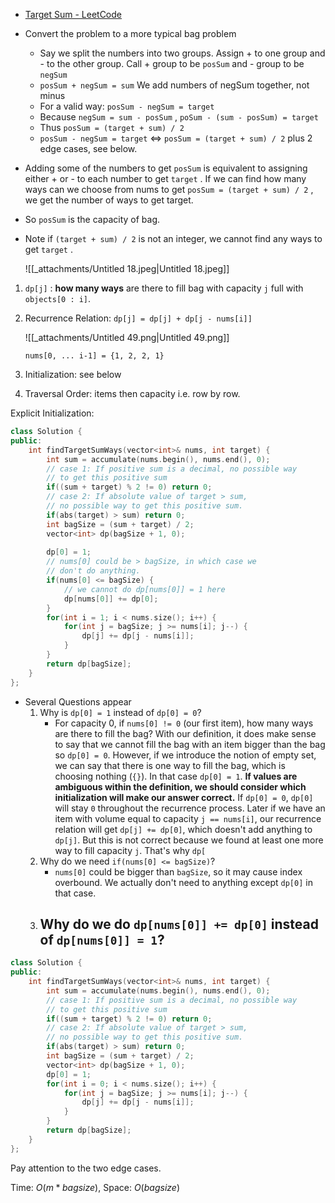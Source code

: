 - [Target Sum - LeetCode](https://leetcode.com/problems/target-sum/description/)
- Convert the problem to a more typical bag problem
    - Say we split the numbers into two groups. Assign + to one group and - to the other group. Call + group to be `posSum` and - group to be `negSum`
    - `posSum + negSum = sum` We add numbers of negSum together, not minus
    - For a valid way: `posSum - negSum = target`
    - Because `negSum = sum - posSum` , `poSum - (sum - posSum) = target`
    - Thus `posSum = (target + sum) / 2`
    - `posSum - negSum = target` $\Leftrightarrow$﻿ `posSum = (target + sum) / 2` plus 2 edge cases, see below.
- Adding some of the numbers to get `posSum` is equivalent to assigning either + or - to each number to get `target` . If we can find how many ways can we choose from nums to get `posSum = (target + sum) / 2` , we get the number of ways to get target.
- So `posSum` is the capacity of bag.
- Note if `(target + sum) / 2` is not an integer, we cannot find any ways to get `target` .
    
    ![[_attachments/Untitled 18.jpeg|Untitled 18.jpeg]]
    

1. `dp[j]` : **how many ways** are there to fill bag with capacity `j` full with `objects[0 : i]`.
2. Recurrence Relation: `dp[j] = dp[j] + dp[j - nums[i]]`
    
    ![[_attachments/Untitled 49.png|Untitled 49.png]]
    
    `nums[0, ... i-1] = {1, 2, 2, 1}`
    
3. Initialization: see below
4. Traversal Order: items then capacity i.e. row by row.

Explicit Initialization:

```cpp
class Solution {
public:
    int findTargetSumWays(vector<int>& nums, int target) {
        int sum = accumulate(nums.begin(), nums.end(), 0);
        // case 1: If positive sum is a decimal, no possible way
        // to get this positive sum
        if((sum + target) % 2 != 0) return 0;
        // case 2: If absolute value of target > sum,
        // no possible way to get this positive sum. 
        if(abs(target) > sum) return 0;
        int bagSize = (sum + target) / 2;
        vector<int> dp(bagSize + 1, 0);
        
        dp[0] = 1;
        // nums[0] could be > bagSize, in which case we 
        // don't do anything. 
        if(nums[0] <= bagSize) {
            // we cannot do dp[nums[0]] = 1 here
            dp[nums[0]] += dp[0];
        }
        for(int i = 1; i < nums.size(); i++) {
            for(int j = bagSize; j >= nums[i]; j--) {
                dp[j] += dp[j - nums[i]];
            }
        }
        return dp[bagSize];
    }
};
```

- Several Questions appear
	1. Why is `dp[0] = 1` instead of `dp[0] = 0`?
		- For capacity 0, if `nums[0] != 0` (our first item), how many ways are there to fill the bag? With our definition, it does make sense to say that we cannot fill the bag with an item bigger than the bag so `dp[0] = 0`. However, if we introduce the notion of empty set, we can say that there is one way to fill the bag, which is choosing nothing (`{}`). In that case `dp[0] = 1`. **If values are ambiguous within the definition, we should consider which initialization will make our answer correct.** If `dp[0] = 0`, `dp[0]` will stay `0` throughout the recurrence process. Later if we have an item with volume equal to capacity `j == nums[i]`, our recurrence relation will get `dp[j] += dp[0]`, which doesn't add anything to `dp[j]`. But this is not correct because we found at least one more way to fill capacity `j`. That's why `dp[`
	2. Why do we need `if(nums[0] <= bagSize)`?
		- `nums[0]` could be bigger than `bagSize`, so it may cause index overbound. We actually don't need to anything except `dp[0]` in that case. 
	3. Why do we do `dp[nums[0]] += dp[0]` instead of `dp[nums[0]] = 1`?
		- 

```C++
class Solution {
public:
    int findTargetSumWays(vector<int>& nums, int target) {
        int sum = accumulate(nums.begin(), nums.end(), 0);
        // case 1: If positive sum is a decimal, no possible way
        // to get this positive sum
        if((sum + target) % 2 != 0) return 0;
        // case 2: If absolute value of target > sum,
        // no possible way to get this positive sum. 
        if(abs(target) > sum) return 0;
        int bagSize = (sum + target) / 2;
        vector<int> dp(bagSize + 1, 0);
        dp[0] = 1;
        for(int i = 0; i < nums.size(); i++) {
            for(int j = bagSize; j >= nums[i]; j--) {
                dp[j] += dp[j - nums[i]];
            }
        }
        return dp[bagSize];
    }
};
```

Pay attention to the two edge cases.

Time: $O(m * bagsize)$﻿, Space: $O(bagsize)$